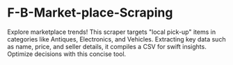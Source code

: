 # F-B-Market-place-Scraping
Explore marketplace trends! This scraper targets "local pick-up" items in categories like Antiques, Electronics, and Vehicles. Extracting key data such as name, price, and seller details, it compiles a CSV for swift insights. Optimize decisions with this concise tool.
